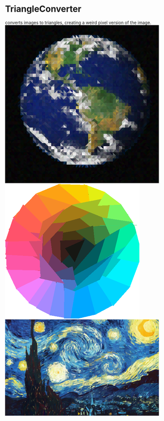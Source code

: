 # TriangleConverter
converts images to triangles, creating a weird pixel version of the image.
![Alt text](Examples/earth.png?raw=true "Earth")
![Alt text](Examples/hue.png?raw=true "Hue")
![Alt text](Examples/starrynight.png?raw=true "Starry Night")

